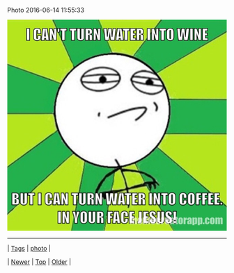 <!--
title: Photo 2016-06-14 11
date: 2020-06-28T15:27:00.118Z
tags: photo
-->


Photo 2016-06-14 11:55:33

![](145906236329-0.jpg)

<!--BOTTOM-POST-NAVIGATION-->
---

| [Tags](tags.md) | [photo](tag-photo.md) |

| [Newer](145869169304.md) | [Top](index.md) | [Older](145921553884.md) |